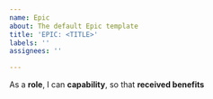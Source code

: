 ```yaml
---
name: Epic
about: The default Epic template
title: 'EPIC: <TITLE>'
labels: ''
assignees: ''

---
```


As a **role**, I can **capability**, so that **received benefits**

